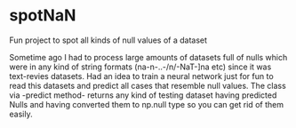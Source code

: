 # spotNaN
Fun project to spot all kinds of null values of a dataset

Sometime ago I had to process large amounts of datasets full of nulls which were in any kind of string formats (na-n-..-/n/-NaT-]na etc) since it was text-revies datasets.
Had an idea to train a neural network just for fun to read this datasets and predict all cases that resemble null values. 
The class via -predict method- returns any kind of testing dataset having predicted Nulls and having converted them to np.null type so you can get rid of them easily.
